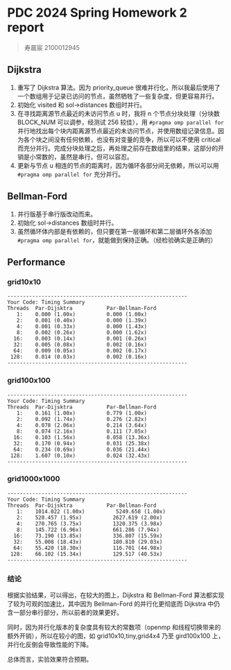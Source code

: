 # PDC 2024 Spring Homework 2 report

> 寿晨宸 2100012945

## Dijkstra

1. 重写了 Dijkstra 算法。因为 priority_queue 很难并行化，所以我最后使用了一个数组用于记录已访问的节点，虽然牺牲了一些复杂度，但更容易并行。
2. 初始化 visited 和 sol->distances 数组时并行。
3. 在寻找距离源节点最近的未访问节点 u 时，我将 n 个节点分块处理（分块数 BLOCK_NUM 可以调参，经测试 256 较佳），用 ```#pragma omp parallel for``` 并行地找出每个块内距离源节点最近的未访问节点，并使用数组记录信息。因为各个块之间没有任何依赖，也没有对变量的竞争，所以可以不使用 critical 而充分并行。完成分块处理之后，再处理之前存在数组里的结果，这部分的开销是小常数的，虽然是串行，但可以容忍。
4. 更新与节点 u 相连的节点的距离时，因为循环各部分间无依赖，所以可以用 ```#pragma omp parallel for``` 充分并行。

## Bellman-Ford

1. 并行版基于串行版改动而来。
2. 初始化 sol->distances 数组时并行。
3. 虽然循环体内部是有依赖的，但只要在第一层循环和第二层循环外各添加 ```#pragma omp parallel for```，就能做到保持正确。（经检验确实是正确的）

## Performance

### grid10x10

```log
----------------------------------------------------------
Your Code: Timing Summary
Threads  Par-Dijsktra           Par-Bellman-Ford
   1:    0.000 (1.00x)          0.000 (1.00x)
   2:    0.001 (0.40x)          0.000 (1.39x)
   4:    0.001 (0.33x)          0.000 (1.43x)
   8:    0.002 (0.26x)          0.000 (1.62x)
  16:    0.003 (0.14x)          0.001 (0.26x)
  32:    0.005 (0.08x)          0.002 (0.16x)
  64:    0.009 (0.05x)          0.002 (0.17x)
 128:    0.014 (0.03x)          0.002 (0.16x)
----------------------------------------------------------
```

### grid100x100

```log
----------------------------------------------------------
Your Code: Timing Summary
Threads  Par-Dijsktra           Par-Bellman-Ford
   1:    0.161 (1.00x)          0.779 (1.00x)
   2:    0.092 (1.74x)          0.276 (2.82x)
   4:    0.078 (2.06x)          0.214 (3.64x)
   8:    0.074 (2.16x)          0.111 (7.05x)
  16:    0.103 (1.56x)          0.058 (13.36x)
  32:    0.170 (0.94x)          0.031 (25.38x)
  64:    0.234 (0.69x)          0.036 (21.44x)
 128:    1.607 (0.10x)          0.024 (32.43x)
----------------------------------------------------------
```

### grid1000x1000

```log
----------------------------------------------------------
Your Code: Timing Summary
Threads  Par-Dijsktra           Par-Bellman-Ford
   1:    1014.022 (1.00x)          5249.658 (1.00x)
   2:    520.457 (1.95x)          2627.619 (2.00x)
   4:    270.765 (3.75x)          1320.375 (3.98x)
   8:    145.722 (6.96x)          661.286 (7.94x)
  16:    73.190 (13.85x)          336.807 (15.59x)
  32:    55.008 (18.43x)          180.810 (29.03x)
  64:    55.420 (18.30x)          116.701 (44.98x)
 128:    66.102 (15.34x)          129.517 (40.53x)
----------------------------------------------------------
```

### 结论

根据实验结果，可以得出，在较大的图上，Dijkstra 和 Bellman-Ford 算法都实现了较为可观的加速比，其中因为 Bellman-Ford 的并行化更彻底而 Dijkstra 中仍含一部分串行部分，所以前者的效果更好。

同时，因为并行化版本的复杂度具有较大的常数项（openmp 和线程切换带来的额外开销），所以在较小的图，如 grid10x10,tiny,grid4x4 乃至 gird100x100 上，并行化反倒会导致性能的下降。

总体而言，实验效果符合预期。
